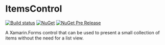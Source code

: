 # ItemsControl

[![Build status](https://ci.appveyor.com/api/projects/status/w2e7bbar44p1jdhs/branch/master?svg=true)](https://ci.appveyor.com/project/mattleibow/ItemsControl/branch/master)  [![NuGet](https://img.shields.io/nuget/dt/Xamarin.Forms.Extended.ItemsControl.svg)](https://www.nuget.org/packages/Xamarin.Forms.Extended.ItemsControl)  [![NuGet Pre Release](https://img.shields.io/nuget/vpre/Xamarin.Forms.Extended.ItemsControl.svg)](https://www.nuget.org/packages/Xamarin.Forms.Extended.ItemsControl)

A Xamarin.Forms control that can be used to present a small collection of items without the need for a list view.
